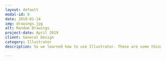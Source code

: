 ```yaml
---
layout: default
modal-id: 6
date: 2019-01-14
img: drawings.jpg
alt: Random Drawings
project-date: April 2019
client: General Design
category: Illustrator
description: So we learned how to use Illustrator. These are some things that I drew on our first day.

---
```

